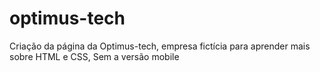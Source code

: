 # optimus-tech
Criação da página da Optimus-tech, empresa fictícia para aprender mais sobre HTML e CSS, Sem a versão mobile
